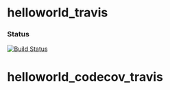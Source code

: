 # helloworld_travis
### Status
[![Build Status](https://travis-ci.org/riteshja88/helloworld_travis.png)](https://travis-ci.org/riteshja88/helloworld_travis)

# helloworld_codecov_travis
